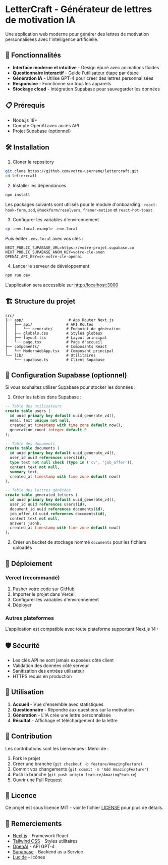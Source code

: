# LetterCraft - Générateur de lettres de motivation IA

Une application web moderne pour générer des lettres de motivation personnalisées avec l'intelligence artificielle.

## 🚀 Fonctionnalités

- **Interface moderne et intuitive** - Design épuré avec animations fluides
- **Questionnaire interactif** - Guide l'utilisateur étape par étape
- **Génération IA** - Utilise GPT-4 pour créer des lettres personnalisées
- **Responsive** - Fonctionne sur tous les appareils
- **Stockage cloud** - Intégration Supabase pour sauvegarder les données

## 📋 Prérequis

- Node.js 18+ 
- Compte OpenAI avec accès API
- Projet Supabase (optionnel)

## 🛠️ Installation

1. Cloner le repository
```bash
git clone https://github.com/votre-username/lettercraft.git
cd lettercraft
```

2. Installer les dépendances
```bash
npm install
```
Les packages suivants sont utilisés pour le module d'onboarding :
`react-hook-form`, `zod`, `@hookform/resolvers`, `framer-motion` et
`react-hot-toast`.

3. Configurer les variables d'environnement
```bash
cp .env.local.example .env.local
```

Puis éditer `.env.local` avec vos clés :
```
NEXT_PUBLIC_SUPABASE_URL=https://votre-projet.supabase.co
NEXT_PUBLIC_SUPABASE_ANON_KEY=votre-cle-anon
OPENAI_API_KEY=sk-votre-cle-openai
```

4. Lancer le serveur de développement
```bash
npm run dev
```

L'application sera accessible sur [http://localhost:3000](http://localhost:3000)

## 🏗️ Structure du projet

```
src/
├── app/                    # App Router Next.js
│   ├── api/               # API Routes
│   │   └── generate/      # Endpoint de génération
│   ├── globals.css        # Styles globaux
│   ├── layout.tsx         # Layout principal
│   └── page.tsx           # Page d'accueil
├── components/            # Composants React
│   └── ModernWebApp.tsx   # Composant principal
└── lib/                   # Utilitaires
    └── supabase.ts        # Client Supabase
```

## 🔧 Configuration Supabase (optionnel)

Si vous souhaitez utiliser Supabase pour stocker les données :

1. Créer les tables dans Supabase :

```sql
-- Table des utilisateurs
create table users (
  id uuid primary key default uuid_generate_v4(),
  email text unique not null,
  created_at timestamp with time zone default now(),
  generation_count integer default 0
);

-- Table des documents
create table documents (
  id uuid primary key default uuid_generate_v4(),
  user_id uuid references users(id),
  type text not null check (type in ('cv', 'job_offer')),
  content text not null,
  summary text,
  created_at timestamp with time zone default now()
);

-- Table des lettres générées
create table generated_letters (
  id uuid primary key default uuid_generate_v4(),
  user_id uuid references users(id),
  document_id uuid references documents(id),
  job_offer_id uuid references documents(id),
  content text not null,
  answers jsonb,
  created_at timestamp with time zone default now()
);
```

2. Créer un bucket de stockage nommé `documents` pour les fichiers uploadés

## 🚀 Déploiement

### Vercel (recommandé)

1. Pusher votre code sur GitHub
2. Importer le projet dans Vercel
3. Configurer les variables d'environnement
4. Déployer

### Autres plateformes

L'application est compatible avec toute plateforme supportant Next.js 14+

## 🛡️ Sécurité

- Les clés API ne sont jamais exposées côté client
- Validation des données côté serveur
- Sanitization des entrées utilisateur
- HTTPS requis en production

## 📝 Utilisation

1. **Accueil** - Vue d'ensemble avec statistiques
2. **Questionnaire** - Répondre aux questions sur la motivation
3. **Génération** - L'IA crée une lettre personnalisée
4. **Résultat** - Affichage et téléchargement de la lettre

## 🤝 Contribution

Les contributions sont les bienvenues ! Merci de :

1. Fork le projet
2. Créer une branche (`git checkout -b feature/AmazingFeature`)
3. Commit vos changements (`git commit -m 'Add AmazingFeature'`)
4. Push la branche (`git push origin feature/AmazingFeature`)
5. Ouvrir une Pull Request

## 📄 Licence

Ce projet est sous licence MIT - voir le fichier [LICENSE](LICENSE) pour plus de détails.

## 🙏 Remerciements

- [Next.js](https://nextjs.org/) - Framework React
- [Tailwind CSS](https://tailwindcss.com/) - Styles utilitaires
- [OpenAI](https://openai.com/) - API GPT-4
- [Supabase](https://supabase.com/) - Backend as a Service
- [Lucide](https://lucide.dev/) - Icônes